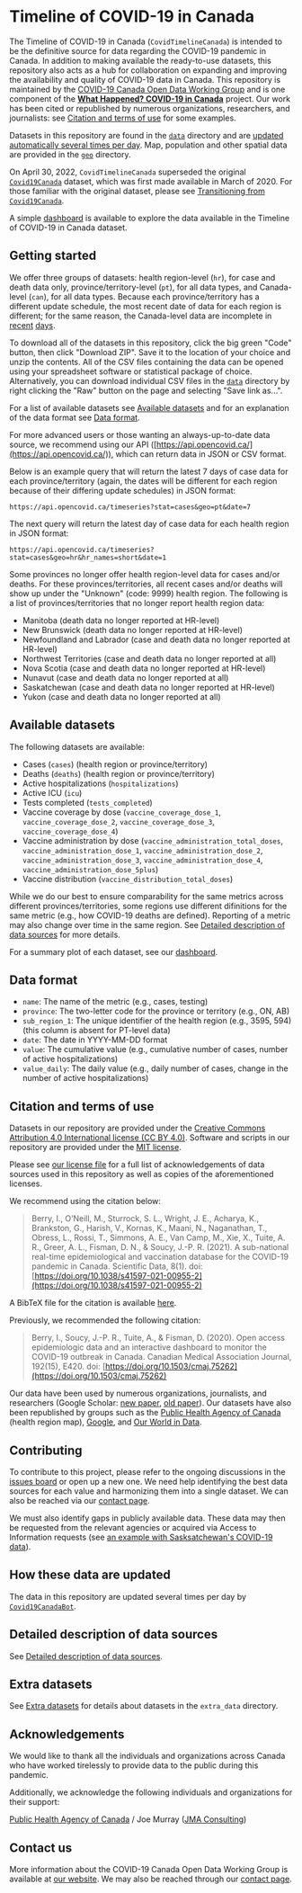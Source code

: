 # Timeline of COVID-19 in Canada

The Timeline of COVID-19 in Canada (`CovidTimelineCanada`) is intended to be the definitive source for data regarding the COVID-19 pandemic in Canada. In addition to making available the ready-to-use datasets, this repository also acts as a hub for collaboration on expanding and improving the availability and quality of COVID-19 data in Canada. This repository is maintained by the [COVID-19 Canada Open Data Working Group](https://opencovid.ca/) and is one component of the **[What Happened? COVID-19 in Canada](https://whathappened.coronavirus.icu/)** project. Our work has been cited or republished by numerous organizations, researchers, and journalists: see [Citation and terms of use](#citation-and-terms-of-use) for some examples.

Datasets in this repository are found in the [`data`](https://github.com/ccodwg/CovidTimelineCanada/tree/main/data) directory and are [updated automatically several times per day](#how-these-data-are-updated). Map, population and other spatial data are provided in the [`geo`](https://github.com/ccodwg/CovidTimelineCanada/tree/main/geo) directory.

On April 30, 2022, `CovidTimelineCanada` superseded the original [`Covid19Canada`](https://github.com/ccodwg/Covid19Canada) dataset, which was first made available in March of 2020. For those familiar with the original dataset, please see [Transitioning from `Covid19Canada`](docs/transitioning_from_Covid19Canada.md).

A simple [dashboard](https://ccodwg.github.io/CovidTimelineCanada-js-dashboard/) is available to explore the data available in the Timeline of COVID-19 in Canada dataset.

## Getting started

We offer three groups of datasets: health region-level (`hr`), for case and death data only, province/territory-level (`pt`), for all data types, and Canada-level (`can`), for all data types. Because each province/territory has a different update schedule, the most recent date of data for each region is different; for the same reason, the Canada-level data are incomplete in [recent](https://github.com/ccodwg/CovidTimelineCanada/blob/main/data/can/cases_can_completeness.json) [days](https://github.com/ccodwg/CovidTimelineCanada/blob/main/data/can/deaths_can_completeness.json).

To download all of the datasets in this repository, click the big green "Code" button, then click "Download ZIP". Save it to the location of your choice and unzip the contents. All of the CSV files containing the data can be opened using your spreadsheet software or statistical package of choice. Alternatively, you can download individual CSV files in the [`data`](https://github.com/ccodwg/CovidTimelineCanada/tree/main/data) directory by right clicking the "Raw" button on the page and selecting "Save link as...".

For a list of available datasets see [Available datasets](#available-datasets) and for an explanation of the data format see [Data format](#data-format).

For more advanced users or those wanting an always-up-to-date data source, we recommend using our API ([https://api.opencovid.ca/](https://api.opencovid.ca/)), which can return data in JSON or CSV format.

Below is an example query that will return the latest 7 days of case data for each province/territory (again, the dates will be different for each region because of their differing update schedules) in JSON format:

```
https://api.opencovid.ca/timeseries?stat=cases&geo=pt&date=7
```

The next query will return the latest day of case data for each health region in JSON format:

```
https://api.opencovid.ca/timeseries?stat=cases&geo=hr&hr_names=short&date=1
```

Some provinces no longer offer health region-level data for cases and/or deaths. For these provinces/territories, all recent cases and/or deaths will show up under the "Unknown" (code: 9999) health region. The following is a list of provinces/territories that no longer report health region data:

- Manitoba (death data no longer reported at HR-level)
- New Brunswick (death data no longer reported at HR-level)
- Newfoundland and Labrador (case and death data no longer reported at HR-level)
- Northwest Territories (case and death data no longer reported at all)
- Nova Scotia (case and death data no longer reported at HR-level)
- Nunavut (case and death data no longer reported at all)
- Saskatchewan (case and death data no longer reported at HR-level)
- Yukon (case and death data no longer reported at all)

## Available datasets

The following datasets are available:

- Cases (`cases`) (health region or province/territory)
- Deaths (`deaths`) (health region or province/territory)
- Active hospitalizations (`hospitalizations`)
- Active ICU (`icu`)
- Tests completed (`tests_completed`)
- Vaccine coverage by dose (`vaccine_coverage_dose_1`, `vaccine_coverage_dose_2`, `vaccine_coverage_dose_3`, `vaccine_coverage_dose_4`)
- Vaccine administration by dose (`vaccine_administration_total_doses`, `vaccine_administration_dose_1`, `vaccine_administration_dose_2`, `vaccine_administration_dose_3`, `vaccine_administration_dose_4`, `vaccine_administration_dose_5plus`)
- Vaccine distribution (`vaccine_distribution_total_doses`)

While we do our best to ensure comparability for the same metrics across different provinces/territories, some regions use different difinitions for the same metric (e.g., how COVID-19 deaths are defined). Reporting of a metric may also change over time in the same region. See [Detailed description of data sources](#detailed-description-of-data-sources) for more details.

For a summary plot of each dataset, see our [dashboard](https://ccodwg.github.io/CovidTimelineCanada-js-dashboard/).

## Data format

- `name`: The name of the metric (e.g., cases, testing)
- `province`: The two-letter code for the province or territory (e.g., ON, AB)
- `sub_region_1`: The unique identifier of the health region (e.g., 3595, 594) (this column is absent for PT-level data)
- `date`: The date in YYYY-MM-DD format
- `value`: The cumulative value (e.g., cumulative number of cases, number of active hospitalizations)
- `value_daily`: The daily value (e.g., daily number of cases, change in the number of active hospitalizations)

## Citation and terms of use

Datasets in our repository are provided under the [Creative Commons Attribution 4.0 International license (CC BY 4.0)](https://creativecommons.org/licenses/by/4.0/). Software and scripts in our repository are provided under the [MIT license](https://opensource.org/licenses/MIT).

Please see [our license file](https://github.com/ccodwg/CovidTimelineCanada/blob/main/LICENSE.md) for a full list of acknowledgements of data sources used in this repository as well as copies of the aforementioned licenses.

We recommend using the citation below:

> Berry, I., O’Neill, M., Sturrock, S. L., Wright, J. E., Acharya, K., Brankston, G., Harish, V., Kornas, K., Maani, N., Naganathan, T., Obress, L., Rossi, T., Simmons, A. E., Van Camp, M., Xie, X., Tuite, A. R., Greer, A. L., Fisman, D. N., & Soucy, J.-P. R. (2021). A sub-national real-time epidemiological and vaccination database for the COVID-19 pandemic in Canada. Scientific Data, 8(1). doi: [https://doi.org/10.1038/s41597-021-00955-2](https://doi.org/10.1038/s41597-021-00955-2)

A BibTeX file for the citation is available [here](https://raw.githubusercontent.com/ccodwg/CovidTimelineCanada/main/docs/citation/CovidTimelineCanada.bib).

Previously, we recommended the following citation:

> Berry, I., Soucy, J.-P. R., Tuite, A., & Fisman, D. (2020). Open access epidemiologic data and an interactive dashboard to monitor the COVID-19 outbreak in Canada. Canadian Medical Association Journal, 192(15), E420. doi: [https://doi.org/10.1503/cmaj.75262](https://doi.org/10.1503/cmaj.75262)

Our data have been used by numerous organizations, journalists, and researchers (Google Scholar: [new paper](https://scholar.google.ca/scholar?oi=bibs&hl=en&cites=9698187328395226586), [old paper](https://scholar.google.ca/scholar?oi=bibs&hl=en&cites=16785861098617080456)). Our datasets have also been republished by groups such as the [Public Health Agency of Canada](https://health-infobase.canada.ca/covid-19/current-situation.html) (health region map), [Google](https://health.google.com/covid-19/open-data/data-sources), and [Our World in Data](https://web.archive.org/web/20210105130856/https://ourworldindata.org/covid-vaccinations#source-information-country-by-countryorg/covid-vaccinations).

## Contributing

To contribute to this project, please refer to the ongoing discussions in the [issues board](https://github.com/ccodwg/CovidTimelineCanada/issues) or open up a new one. We need help identifying the best data sources for each value and harmonizing them into a single dataset. We can also be reached via our [contact page](https://opencovid.ca/contact-us/).

We must also identify gaps in publicly available data. These data may then be requested from the relevant agencies or acquired via Access to Information requests (see [an example with Sasksatchewan's COVID-19 data](https://data.gripe/covid-19-in-saskatchewan/)).

## How these data are updated

The data in this repository are updated several times per day by [`Covid19CanadaBot`](https://github.com/ccodwg/Covid19CanadaBot).

## Detailed description of data sources

See [Detailed description of data sources](docs/data_sources/data_sources.md).

## Extra datasets

See [Extra datasets](docs/extra_datasets.md) for details about datasets in the `extra_data` directory.

## Acknowledgements

We would like to thank all the individuals and organizations across Canada who have worked tirelessly to provide data to the public during this pandemic.

Additionally, we acknowledge the following individuals and organizations for their support:

[Public Health Agency of Canada](https://www.canada.ca/en/public-health.html) / Joe Murray ([JMA Consulting](https://jmaconsulting.biz/home))

## Contact us

More information about the COVID-19 Canada Open Data Working Group is available at [our website](https://opencovid.ca/). We may also be reached through our [contact page](https://opencovid.ca/contact-us/).
